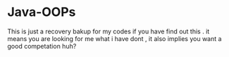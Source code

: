 # Java-OOPs
This is just a recovery bakup for my codes if you have find out this . it means you are looking for me what i have dont , it also 
implies you want a good competation huh?
